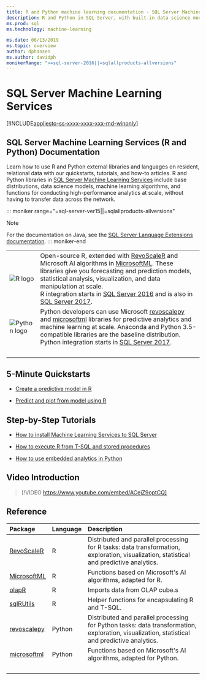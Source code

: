 ```yaml
---
title: R and Python machine learning documentation - SQL Server Machine Learning Services
description: R and Python in SQL Server, with built-in data science modeling and machine learning algorithms for enterprise data analysis at scale.
ms.prod: sql
ms.technology: machine-learning

ms.date: 06/13/2019
ms.topic: overview
author: dphansen
ms.author: davidph
monikerRange: ">=sql-server-2016||=sqlallproducts-allversions"
---
```

# SQL Server Machine Learning Services
[!INCLUDE[appliesto-ss-xxxx-xxxx-xxx-md-winonly](../includes/appliesto-ss-xxxx-xxxx-xxx-md-winonly.md)]

## SQL Server Machine Learning Services (R and Python) Documentation

Learn how to use R and Python external libraries and languages on resident, relational data with our quickstarts, tutorials, and how-to articles. R and Python libraries in [SQL Server Machine Learning Services](what-is-sql-server-machine-learning.md) include base distributions, data science models, machine learning algorithms, and functions for conducting high-performance analytics at scale, without having to transfer data across the network.

::: moniker range="=sql-server-ver15||=sqlallproducts-allversions"
> [!NOTE]
> For the documentation on Java, see the [SQL Server Language Extensions documentation](https://docs.microsoft.com/sql/language-extensions/language-extensions-overview).
::: moniker-end

|   |   |
|---|:--|
| ![R logo](media/index/logo_r.png) | Open-source R, extended with [RevoScaleR](/machine-learning-server/r-reference/revoscaler/revoscaler) and Microsoft AI algorithms in [MicrosoftML](/machine-learning-server/r-reference/microsoftml/microsoftml-package). These libraries give you forecasting and prediction models, statistical analysis, visualization, and data manipulation at scale.<br/>R integration starts in [SQL Server 2016](install/sql-r-services-windows-install.md) and is also in [SQL Server 2017](install/sql-machine-learning-services-windows-install.md). |
| ![Python logo](media/index/logo_python.png) | Python developers can use Microsoft [revoscalepy](/machine-learning-server/python-reference/revoscalepy/revoscalepy-package) and [microsoftml](/machine-learning-server/python-reference/microsoftml/microsoftml-package) libraries for predictive analytics and machine learning at scale. Anaconda and Python 3.5-compatible libraries are the baseline distribution.<br/>Python integration starts in [SQL Server 2017](install/sql-machine-learning-services-windows-install.md). |
| &nbsp; | &nbsp; |

## 5-Minute Quickstarts

- [Create a predictive model in R](tutorials/rtsql-create-a-predictive-model-r.md)

- [Predict and plot from model using R](tutorials/rtsql-predict-and-plot-from-model.md)

## Step-by-Step Tutorials

- [How to install Machine Learning Services to SQL Server](install/sql-machine-learning-services-windows-install.md)

- [How to execute R from T-SQL and stored procedures](tutorials/sqldev-in-database-r-for-sql-developers.md)

- [How to use embedded analytics in Python](tutorials/sqldev-in-database-python-for-sql-developers.md)

## Video Introduction

> [!VIDEO https://www.youtube.com/embed/ACejZ9optCQ]

## Reference

| Package | Language | Description |
|:--------|:---------|:------------|
| [RevoScaleR](/machine-learning-server/r-reference/revoscaler/revoscaler) | R | Distributed and parallel processing for R tasks: data transformation, exploration, visualization, statistical and predictive analytics. |
| [MicrosoftML](/machine-learning-server/r-reference/microsoftml/microsoftml-package) | R | Functions based on Microsoft's AI algorithms, adapted for R. |
| [olapR](/machine-learning-server/r-reference/olapr/olapr) | R | Imports data from OLAP cube.s |
| [sqlRUtils](/machine-learning-server/r-reference/sqlrutils/sqlrutils) | R | Helper functions for encapsulating R and T-SQL. |
[revoscalepy](/machine-learning-server/python-reference/revoscalepy/revoscalepy-package) | Python | Distributed and parallel processing for Python tasks: data transformation, exploration, visualization, statistical and predictive analytics. |
| [microsoftml](/machine-learning-server/python-reference/microsoftml/microsoftml-package) | Python | Functions based on Microsoft's AI algorithms, adapted for Python. |
| &nbsp; | &nbsp; | &nbsp; |
